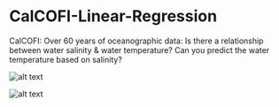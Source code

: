 # CalCOFI-Linear-Regression
CalCOFI: Over 60 years of oceanographic data: Is there a relationship between water salinity &amp; water temperature? Can you predict the water temperature based  on salinity?

![alt text](https://i.imgur.com/WnwfKtk.png)

![alt text](https://i.imgur.com/4qpnmiC.png)
